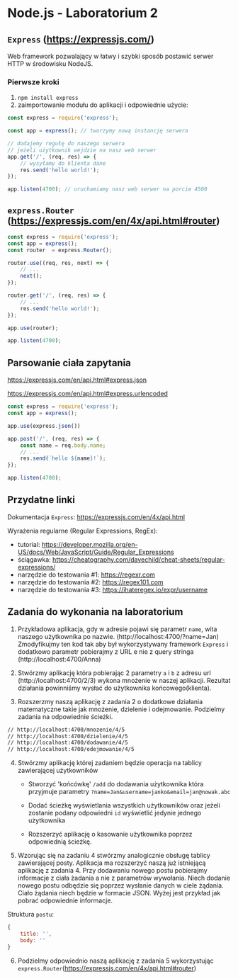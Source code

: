 # Node.js - Laboratorium 2

## `Express` (https://expressjs.com/)

Web framework pozwalający w łatwy i szybki sposób postawić serwer HTTP w środowisku NodeJS.

### Pierwsze kroki

1. `npm install express`
2. zaimportowanie modułu do aplikacji i odpowiednie użycie:
```javascript
const express = require('express');

const app = express(); // tworzymy nową instancję serwera

// dodajemy regułę do naszego serwera
// jeżeli użytkownik wejdzie na nasz web serwer
app.get('/', (req, res) => {
    // wysyłamy do klienta dane
    res.send('hello world!');
});

app.listen(4700); // uruchamiamy nasz web serwer na porcie 4500
```

## `express.Router` (https://expressjs.com/en/4x/api.html#router)

```javascript
const express = require('express');
const app = express();
const router  = express.Router(); 

router.use((req, res, next) => {
    // ...
    next();
});

router.get('/', (req, res) => {
    // ...
    res.send('hello world!');
});

app.use(router);

app.listen(4700);
```

## Parsowanie ciała zapytania

https://expressjs.com/en/api.html#express.json

https://expressjs.com/en/api.html#express.urlencoded

```javascript
const express = require('express');
const app = express();

app.use(express.json())

app.post('/', (req, res) => {
    const name = req.body.name;
    // ...
    res.send(`hello ${name}!`);
});

app.listen(4700);
```

## Przydatne linki

Dokumentacja `Express`: https://expressjs.com/en/4x/api.html 

Wyrażenia regularne (Regular Expressions, RegEx):
- tutorial: https://developer.mozilla.org/en-US/docs/Web/JavaScript/Guide/Regular_Expressions
- ściągawka: https://cheatography.com/davechild/cheat-sheets/regular-expressions/
- narzędzie do testowania #1: https://regexr.com
- narzędzie do testowania #2: https://regex101.com
- narzędzie do testowania #3: https://ihateregex.io/expr/username

## Zadania do wykonania na laboratorium

1. Przykładowa aplikacja, gdy w adresie pojawi się parametr `name`, wita naszego użytkownika po nazwie. (http://localhost:4700/?name=Jan)
Zmodyfikujmy ten kod tak aby był wykorzystywany framework `Express` i dodatkowo parametr pobierajmy z URL e nie z query stringa (http://localhost:4700/Anna)

2. Stwórzmy aplikację która pobierając 2 parametry `a` i `b` z adresu url (http://localhost:4700/2/3) wykona mnożenie w naszej aplikacji. Rezultat działania powinniśmy wysłać do użytkownika końcowego(klienta). 

3. Rozszerzmy naszą aplikację z zadania 2 o dodatkowe działania matematyczne takie jak mnożenie, dzielenie i odejmowanie. Podzielmy zadania na odpowiednie ścieżki.

```bash
// http://localhost:4700/mnozenie/4/5
// http://localhost:4700/dzielenie/4/5
// http://localhost:4700/dodawanie/4/5
// http://localhost:4700/odejmowanie/4/5
```
4. Stwórzmy aplikację której zadaniem będzie operacja na tablicy zawierającej użytkowników

    - Stworzyć 'końcówkę' `/add` do dodawania użytkownika która przyjmuje parametry `?name=Jan&username=janko&email=jan@nowak.abc`

    - Dodać ścieżkę wyświetlania wszystkich użytkowników oraz jeżeli zostanie podany odpowiedni `id` wyświetlić jedynie jednego użytkownika

    - Rozszerzyć aplikację o kasowanie użytkownika poprzez odpowiednią ścieżkę.

5. Wzorując się na zadaniu 4 stwórzmy analogicznie obsługę tablicy zawierającej posty. Aplikacja ma rozszerzyć naszą już istniejącą aplikację z zadania 4.
Przy dodawaniu nowego postu pobierajmy informacje z ciała żadania a nie z parametrów wywołania. Niech dodanie nowego postu odbędzie się poprzez wysłanie danych w ciele żądania. Ciało żądania niech będzie w formacie JSON. Wyżej jest przykład jak pobrać odpowiednie informacje.

Struktura `postu`:
```javascript
{
    title: '',
    body: ''
}
```

6. Podzielmy odpowiednio naszą aplikację z zadania 5 wykorzystując `express.Router`(https://expressjs.com/en/4x/api.html#router)
